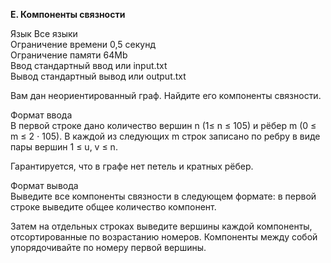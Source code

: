 **E. Компоненты связности**

Язык Все языки  
Ограничение времени	0,5 секунд    
Ограничение памяти	64Mb  
Ввод стандартный ввод или input.txt  
Вывод стандартный вывод или output.txt 

Вам дан неориентированный граф. Найдите его компоненты связности.  

Формат ввода  
В первой строке дано количество вершин n (1≤ n ≤ 105) и рёбер m (0 ≤ m ≤ 2 ⋅ 105). В каждой из следующих m строк записано по ребру в виде пары вершин 1 ≤ u, v ≤ n.  

Гарантируется, что в графе нет петель и кратных рёбер.  

Формат вывода  
Выведите все компоненты связности в следующем формате: в первой строке выведите общее количество компонент.  

Затем на отдельных строках выведите вершины каждой компоненты, отсортированные по возрастанию номеров. Компоненты между собой упорядочивайте по номеру первой вершины.  